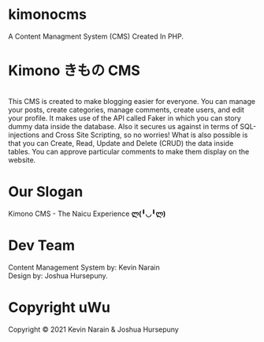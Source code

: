# kimonocms
A Content Managment System (CMS) Created In PHP.

# Kimono きもの CMS
<br>
This CMS is created to make blogging easier for everyone. You can manage your posts, create categories, manage comments, create users, and edit your profile. It makes use of the API called Faker in which you can story dummy data inside the database. Also it secures us against in terms of SQL-injections and Cross Site Scripting, so no worries! What is also possible is that you can Create, Read, Update and Delete (CRUD) the data inside tables. You can approve particular comments to make them display on the website.

# Our Slogan
Kimono CMS - The Naicu Experience <b>ლ(╹◡╹ლ)</b>

# Dev Team
Content Management System by: Kevin Narain
<br>
Design by: Joshua Hursepuny.

# Copyright uWu
Copyright © 2021 Kevin Narain & Joshua Hursepuny
